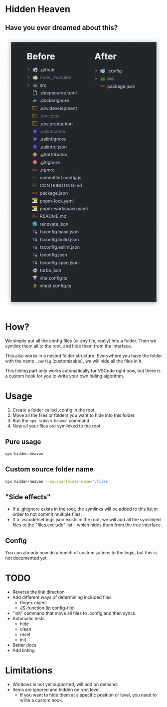 # Hidden Heaven

## Have you ever dreamed about this?

![Before](docs/images/display.png)

# How?

We simply put all the config files (or any file, really) into a folder. Then we symlink them all to the root, and hide them from the interface.

This also works in a nested folder structure. Everywhere you have the folder with the name `.config` (customizable), we will hide all the files in it.

This hiding part only works automatically for VSCode right now, but there is a custom hook for you to write your own hiding algorithm.

# Usage

1. Create a folder called .config in the root.
2. Move all the files or folders you want to hide into this folder.
3. Run the `npx hidden-heaven` command.
4. Now all your files are symlinked to the root

## Pure usage

```bash
npx hidden-heaven
```

## Custom source folder name

```bash
npx hidden-heaven --source-folder-name='.files'
```

## "Side effects"

- If a .gitignore exists in the root, the symlinks will be added to this list in order to not commit multiple files.
- If a .vscode/settings.json exists in the root, we will add all the symlinked files to the "files.exclude" list - which hides them from the tree interface.

## Config

You can already now do a bunch of customizations to the logic, but this is not documented yet.

# TODO

- Reverse the link direction
- Add different ways of determining included files
    - Regex object
    - JS-function (in config-file)
- "init" command that move all files to .config and then syncs.
- Automatic tests
    - hide
    - clean
    - reset
    - init
- Better docs
- Add linting

# Limitations

- Windows is not yet supported, will add on demand.
- Items are ignored and hidden on root level.
    - If you want to hide them at a specific position or level, you need to write a custom hook.
